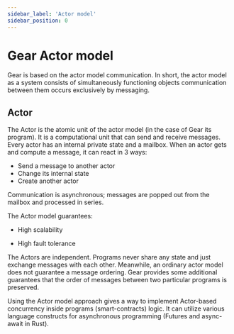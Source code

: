 ```yaml
---
sidebar_label: 'Actor model'
sidebar_position: 0
---
```


# Gear Actor model

Gear is based on the actor model communication. In short, the actor model as a system consists of simultaneously functioning objects communication between them occurs exclusively by messaging.

## Actor

The Actor is the atomic unit of the actor model (in the case of Gear its program). It is a computational unit that can send and receive messages. Every actor has an internal private state and a mailbox. When an actor gets and compute a message, it can react in 3 ways:

- Send a message to another actor
- Change its internal state
- Create another actor

Communication is asynchronous; messages are popped out from the mailbox and processed in series. 

The Actor model guarantees:

- High scalability 

- Нigh fault tolerance 

The Actors are independent. Programs never share any state and just exchange messages with each other. Meanwhile, an ordinary actor model does not guarantee a message ordering. Gear provides some additional guarantees that the order of messages between two particular programs is preserved. 

Using the Actor model approach gives a way to implement Actor-based concurrency inside programs (smart-contracts) logic. It can utilize various language constructs for asynchronous programming (Futures and async-await in Rust).